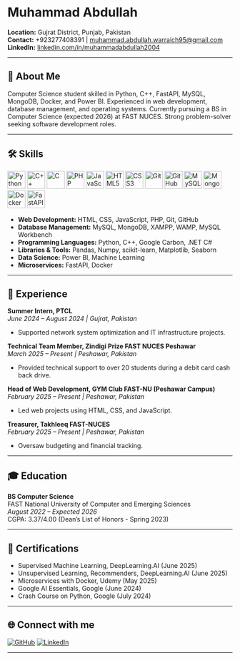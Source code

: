 # Muhammad Abdullah

**Location:** Gujrat District, Punjab, Pakistan  
**Contact:** +923277408391 | muhammad.abdullah.warraich95@gmail.com  
**LinkedIn:** [linkedin.com/in/muhammadabdullah2004](https://www.linkedin.com/in/muhammadabdullah2004)

---

## 👋 About Me

Computer Science student skilled in Python, C++, FastAPI, MySQL, MongoDB, Docker, and Power BI. Experienced in web development, database management, and operating systems. Currently pursuing a BS in Computer Science (expected 2026) at FAST NUCES. Strong problem-solver seeking software development roles.

---

## 🛠️ Skills

<p align="left">
  <!-- Programming Languages -->
  <img src="https://cdn.jsdelivr.net/gh/devicons/devicon/icons/python/python-original.svg" alt="Python" width="40" height="40"/>
  <img src="https://cdn.jsdelivr.net/gh/devicons/devicon/icons/cplusplus/cplusplus-original.svg" alt="C++" width="40" height="40"/>
  <img src="https://cdn.jsdelivr.net/gh/devicons/devicon/icons/c/c-original.svg" alt="C" width="40" height="40"/>
  <img src="https://cdn.jsdelivr.net/gh/devicons/devicon/icons/php/php-original.svg" alt="PHP" width="40" height="40"/>
  <img src="https://cdn.jsdelivr.net/gh/devicons/devicon/icons/javascript/javascript-original.svg" alt="JavaScript" width="40" height="40"/>

  <!-- Web Development -->
  <img src="https://cdn.jsdelivr.net/gh/devicons/devicon/icons/html5/html5-original.svg" alt="HTML5" width="40" height="40"/>
  <img src="https://cdn.jsdelivr.net/gh/devicons/devicon/icons/css3/css3-original.svg" alt="CSS3" width="40" height="40"/>
  <img src="https://cdn.jsdelivr.net/gh/devicons/devicon/icons/git/git-original.svg" alt="Git" width="40" height="40"/>
  <img src="https://cdn.jsdelivr.net/gh/devicons/devicon/icons/github/github-original.svg" alt="GitHub" width="40" height="40"/>

  <!-- Database -->
  <img src="https://cdn.jsdelivr.net/gh/devicons/devicon/icons/mysql/mysql-original.svg" alt="MySQL" width="40" height="40"/>
  <img src="https://cdn.jsdelivr.net/gh/devicons/devicon/icons/mongodb/mongodb-original.svg" alt="MongoDB" width="40" height="40"/>

  <!-- Tools & Frameworks -->
  <img src="https://cdn.jsdelivr.net/gh/devicons/devicon/icons/docker/docker-original.svg" alt="Docker" width="40" height="40"/>
  <img src="https://cdn.jsdelivr.net/gh/devicons/devicon/icons/fastapi/fastapi-original.svg" alt="FastAPI" width="40" height="40"/>
  <!-- Power BI does not have a Devicon icon, so you may add a custom image if you wish -->
</p>

- **Web Development:** HTML, CSS, JavaScript, PHP, Git, GitHub
- **Database Management:** MySQL, MongoDB, XAMPP, WAMP, MySQL Workbench
- **Programming Languages:** Python, C++, Google Carbon, .NET C#
- **Libraries & Tools:** Pandas, Numpy, scikit-learn, Matplotlib, Seaborn
- **Data Science:** Power BI, Machine Learning
- **Microservices:** FastAPI, Docker

---

## 💼 Experience

**Summer Intern, PTCL**  
*June 2024 – August 2024 | Gujrat, Pakistan*  
- Supported network system optimization and IT infrastructure projects.

**Technical Team Member, Zindigi Prize FAST NUCES Peshawar**  
*March 2025 – Present | Peshawar, Pakistan*  
- Provided technical support to over 20 students during a debit card cash back drive.

**Head of Web Development, GYM Club FAST-NU (Peshawar Campus)**  
*February 2025 – Present | Peshawar, Pakistan*  
- Led web projects using HTML, CSS, and JavaScript.

**Treasurer, Takhleeq FAST-NUCES**  
*February 2025 – Present | Peshawar, Pakistan*  
- Oversaw budgeting and financial tracking.

---
## 🎓 Education

**BS Computer Science**  
FAST National University of Computer and Emerging Sciences  
*August 2022 – Expected 2026*  
CGPA: 3.37/4.00 (Dean’s List of Honors - Spring 2023)

---

## 🏅 Certifications

- Supervised Machine Learning, DeepLearning.AI (June 2025)
- Unsupervised Learning, Recommenders, DeepLearning.AI (June 2025)
- Microservices with Docker, Udemy (May 2025)
- Google AI Essentials, Google (June 2024)
- Crash Course on Python, Google (July 2024)

---

## 🌐 Connect with me

[![GitHub](https://img.shields.io/badge/GitHub-181717?style=for-the-badge&logo=github&logoColor=white)](https://github.com/MuhammadAbdullah-10)
[![LinkedIn](https://img.shields.io/badge/LinkedIn-0077B5?style=for-the-badge&logo=linkedin&logoColor=white)](https://www.linkedin.com/in/muhammadabdullah2004)

---
